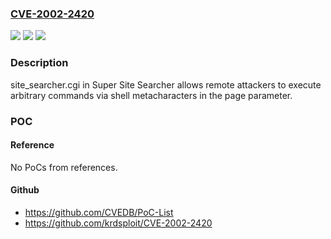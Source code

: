 ### [CVE-2002-2420](https://cve.mitre.org/cgi-bin/cvename.cgi?name=CVE-2002-2420)
![](https://img.shields.io/static/v1?label=Product&message=n%2Fa&color=blue)
![](https://img.shields.io/static/v1?label=Version&message=n%2Fa&color=blue)
![](https://img.shields.io/static/v1?label=Vulnerability&message=n%2Fa&color=brighgreen)

### Description

site_searcher.cgi in Super Site Searcher allows remote attackers to execute arbitrary commands via shell metacharacters in the page parameter.

### POC

#### Reference
No PoCs from references.

#### Github
- https://github.com/CVEDB/PoC-List
- https://github.com/krdsploit/CVE-2002-2420

